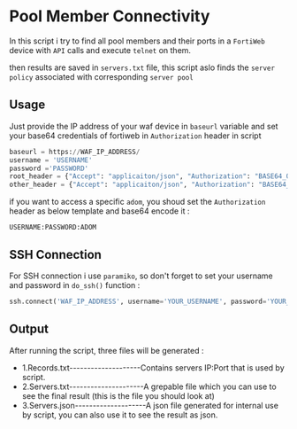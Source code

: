 # Pool Member Connectivity

In this script i try to find all pool members and their ports in a `FortiWeb` device with `API` calls and execute `telnet` on them.

then results are saved in `servers.txt` file, this script aslo finds the `server policy` associated with corresponding `server pool`

## Usage

Just provide the IP address of your waf device in `baseurl` variable and set your base64 credentials of fortiweb in `Authorization` header in script

```python
baseurl = https://WAF_IP_ADDRESS/
username = 'USERNAME'
password ='PASSWORD'
root_header = {"Accept": "applicaiton/json", "Authorization": "BASE64_OF_CREDENTIALS"}
other_header = {"Accept": "applicaiton/json", "Authorization": "BASE64_OF_CREDENTIALS"}
```

if you want to access a specific `adom`, you shoud set the `Authorization` header as below template and base64 encode it :

```text
USERNAME:PASSWORD:ADOM
```

## SSH Connection

For SSH connection i use `paramiko`,  so don't forget to set your username and password in `do_ssh()` function :

```python
ssh.connect('WAF_IP_ADDRESS', username='YOUR_USERNAME', password='YOUR_PASSWORD')
```

## Output

After running the script, three files will be generated :
- 1.Records.txt--------------------Contains servers IP:Port that is used by script.
- 2.Servers.txt---------------------A grepable file which you can use to see the final result (this is the file you should look at)
- 3.Servers.json--------------------A json file generated for internal use by script, you can also use it to see the result as json.
